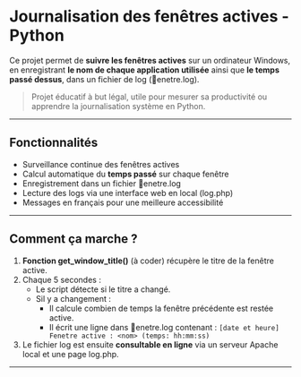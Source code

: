 ﻿#  Journalisation des fenêtres actives - Python

Ce projet permet de **suivre les fenêtres actives** sur un ordinateur Windows, en enregistrant **le nom de chaque application utilisée** ainsi que **le temps passé dessus**, dans un fichier de log (enetre.log).

>  Projet éducatif à but légal, utile pour mesurer sa productivité ou apprendre la journalisation système en Python.

---

##  Fonctionnalités

-  Surveillance continue des fenêtres actives
-  Calcul automatique du **temps passé** sur chaque fenêtre
-  Enregistrement dans un fichier enetre.log
-  Lecture des logs via une interface web en local (log.php)
-  Messages en français pour une meilleure accessibilité

---

##  Comment ça marche ?

1. **Fonction get_window_title()** (à coder) récupère le titre de la fenêtre active.
2. Chaque 5 secondes :
   - Le script détecte si le titre a changé.
   - Sil y a changement :
     - Il calcule combien de temps la fenêtre précédente est restée active.
     - Il écrit une ligne dans enetre.log contenant :
       `
       [date et heure] Fenetre active : <nom> (temps: hh:mm:ss)
       `
3. Le fichier log est ensuite **consultable en ligne** via un serveur Apache local et une page log.php.

---

